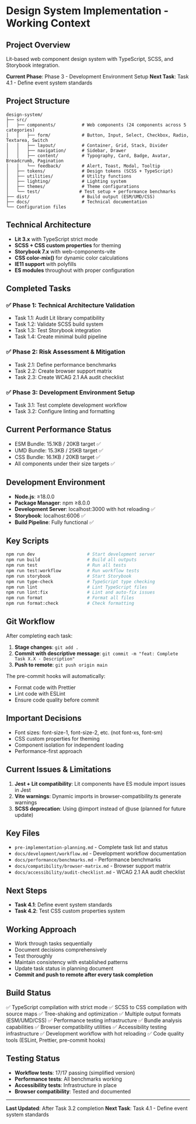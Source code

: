 # Design System Implementation - Working Context

## Project Overview

Lit-based web component design system with TypeScript, SCSS, and Storybook integration.

**Current Phase**: Phase 3 - Development Environment Setup
**Next Task**: Task 4.1 - Define event system standards

## Project Structure

```
design-system/
├── src/
│   ├── components/          # Web components (24 components across 5 categories)
│   │   ├── form/            # Button, Input, Select, Checkbox, Radio, Textarea, Switch
│   │   ├── layout/          # Container, Grid, Stack, Divider
│   │   ├── navigation/      # Sidebar, Drawer
│   │   ├── content/         # Typography, Card, Badge, Avatar, Breadcrumb, Pagination
│   │   └── feedback/        # Alert, Toast, Modal, Tooltip
│   ├── tokens/              # Design tokens (SCSS + TypeScript)
│   ├── utilities/           # Utility functions
│   ├── lighting/            # Lighting system
│   ├── themes/              # Theme configurations
│   └── test/               # Test setup + performance benchmarks
├── dist/                    # Build output (ESM/UMD/CSS)
├── docs/                    # Technical documentation
└── Configuration files
```

## Technical Architecture

- **Lit 3.x** with TypeScript strict mode
- **SCSS + CSS custom properties** for theming
- **Storybook 7.x** with web-components-vite
- **CSS color-mix()** for dynamic color calculations
- **IE11 support** with polyfills
- **ES modules** throughout with proper configuration

## Completed Tasks

### ✅ Phase 1: Technical Architecture Validation

- Task 1.1: Audit Lit library compatibility
- Task 1.2: Validate SCSS build system
- Task 1.3: Test Storybook integration
- Task 1.4: Create minimal build pipeline

### ✅ Phase 2: Risk Assessment & Mitigation

- Task 2.1: Define performance benchmarks
- Task 2.2: Create browser support matrix
- Task 2.3: Create WCAG 2.1 AA audit checklist

### ✅ Phase 3: Development Environment Setup

- Task 3.1: Test complete development workflow
- Task 3.2: Configure linting and formatting

## Current Performance Status

- ESM Bundle: 15.1KB / 20KB target ✅
- UMD Bundle: 15.3KB / 25KB target ✅
- CSS Bundle: 16.1KB / 20KB target ✅
- All components under their size targets ✅

## Development Environment

- **Node.js**: ≥18.0.0
- **Package Manager**: npm ≥8.0.0
- **Development Server**: localhost:3000 with hot reloading ✅
- **Storybook**: localhost:6006 ✅
- **Build Pipeline**: Fully functional ✅

## Key Scripts

```bash
npm run dev                    # Start development server
npm run build                  # Build all outputs
npm run test                   # Run all tests
npm run test:workflow          # Run workflow tests
npm run storybook              # Start Storybook
npm run type-check             # TypeScript type checking
npm run lint                   # Lint TypeScript files
npm run lint:fix               # Lint and auto-fix issues
npm run format                 # Format all files
npm run format:check           # Check formatting
```

## Git Workflow

After completing each task:

1. **Stage changes**: `git add .`
2. **Commit with descriptive message**: `git commit -m "feat: Complete Task X.X - Description"`
3. **Push to remote**: `git push origin main`

The pre-commit hooks will automatically:
- Format code with Prettier
- Lint code with ESLint
- Ensure code quality before commit

## Important Decisions

- Font sizes: font-size-1, font-size-2, etc. (not font-xs, font-sm)
- CSS custom properties for theming
- Component isolation for independent loading
- Performance-first approach

## Current Issues & Limitations

1. **Jest + Lit compatibility**: Lit components have ES module import issues in Jest
2. **Vite warnings**: Dynamic imports in browser-compatibility.ts generate warnings
3. **SCSS deprecation**: Using @import instead of @use (planned for future update)

## Key Files

- `pre-implementation-planning.md` - Complete task list and status
- `docs/development/workflow.md` - Development workflow documentation
- `docs/performance/benchmarks.md` - Performance benchmarks
- `docs/compatibility/browser-matrix.md` - Browser support matrix
- `docs/accessibility/audit-checklist.md` - WCAG 2.1 AA audit checklist

## Next Steps

- **Task 4.1**: Define event system standards
- **Task 4.2**: Test CSS custom properties system

## Working Approach

- Work through tasks sequentially
- Document decisions comprehensively
- Test thoroughly
- Maintain consistency with established patterns
- Update task status in planning document
- **Commit and push to remote after every task completion**

## Build Status

✅ TypeScript compilation with strict mode
✅ SCSS to CSS compilation with source maps
✅ Tree-shaking and optimization
✅ Multiple output formats (ESM/UMD/CSS)
✅ Performance testing infrastructure
✅ Bundle analysis capabilities
✅ Browser compatibility utilities
✅ Accessibility testing infrastructure
✅ Development workflow with hot reloading
✅ Code quality tools (ESLint, Prettier, pre-commit hooks)

## Testing Status

- **Workflow tests**: 17/17 passing (simplified version)
- **Performance tests**: All benchmarks working
- **Accessibility tests**: Infrastructure in place
- **Browser compatibility**: Tested and documented

---

**Last Updated**: After Task 3.2 completion
**Next Task**: Task 4.1 - Define event system standards
